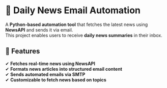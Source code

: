 # 📰 Daily News Email Automation
A **Python-based automation tool** that fetches the latest news using **NewsAPI** and sends it via email.  
This project enables users to receive **daily news summaries** in their inbox.  

## 📌 Features
✔ **Fetches real-time news using NewsAPI**  
✔ **Formats news articles into structured email content**  
✔ **Sends automated emails via SMTP**  
✔ **Customizable to fetch news based on topics**  
